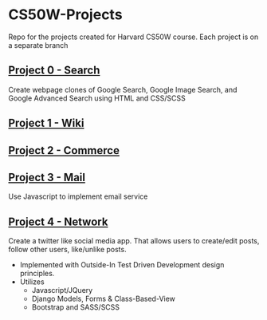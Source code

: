 # CS50W-Projects
Repo for the projects created for Harvard CS50W course. Each project is on a separate branch

## [Project 0 - Search](https://github.com/kevinbeirne1/CS50W-Projects/tree/Project_0-Search)
Create webpage clones of Google Search, Google Image Search, and Google Advanced Search using HTML and CSS/SCSS

## [Project 1 - Wiki](https://github.com/kevinbeirne1/CS50W-Projects/tree/Project_1-Wiki)

## [Project 2 - Commerce](https://github.com/kevinbeirne1/CS50W-Projects/tree/Project_2-Commerce)

## [Project 3 - Mail](https://github.com/kevinbeirne1/CS50W-Projects/tree/Project_3-Mail)
  Use Javascript to implement email service

## [Project 4 - Network](https://github.com/kevinbeirne1/CS50W-Projects/tree/Project_4-Network)
  Create a twitter like social media app. That allows users to create/edit posts, follow other users, like/unlike posts. 
  - Implemented with Outside-In Test Driven Development design principles.
  - Utilizes 
    - Javascript/JQuery
    - Django Models, Forms & Class-Based-View
    - Bootstrap and SASS/SCSS
